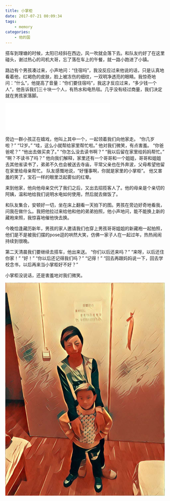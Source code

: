 ```yaml
---
title: 小掌柜
date: 2017-07-21 00:09:34
tags:
    - memory
categories:
    - 他的国
---
```


搭车到理塘的时候，太阳已经斜在西边，风一吹就会落下去。和队友约好了在这里碰头，谢过热心的司机大哥，忘了落在车上的午餐，就一路小跑进了小镇。

路边有个男孩凑过来，小声地问：“住宿吗”，我没反应过来他说的话，只是认真地看着他，红褐色的皮肤，脸上被冻伤的细纹，一双明净透亮的眼睛。我惊奇地问：“什么”，他提高了音量：“你们要住宿吗”，我这才反应过来，“多少钱一个人”，他告诉我们三十块一个人，有热水和电热毯。几乎没有经过商量，我们决定就在男孩家落脚。

<!-- more -->

<iframe frameborder="no" border="0" marginwidth="0" marginheight="0" width=330 height=86 src="//music.163.com/outchain/player?type=2&id=1141603&auto=1&height=66"></iframe>

旁边一群小孩正在嬉戏，他叫上其中一个，一起领着我们向他家走。
“你几岁啦？”
“12岁。”
“哇，这么小就帮给家里帮忙啦。”
他对我们微笑，有点害羞。
“你爸爸呢？”
“他出去做买卖了。”
“你怎么没去读书啊？”
“我以后留在家里给妈妈帮忙。”
“啊？不读书了吗？”
他向我们解释，家里还有一个哥哥和一个姐姐，哥哥和姐姐去其他省读书了，弟弟不久也会被送去寺庙，平常父亲也在外奔波，父母希望他留在家里给母亲帮忙。
队友感慨地说，“好懂事啊，你就是家里的小掌柜”。
他又害羞的笑了，宝石一样的眼里泛起雾似的红晕。

来到他家，他向他母亲交代了我们之后，又出去招揽客人了。他的母亲是个亲切的阿姨，温和地给我们说明水电如何使用，然后就去做饭了。

和队友集合，安顿好一切，坐在床上翻看一天拍下的图。男孩在旁边好奇地看我，问我在做什么。我把他拉过来给他和他的弟弟拍照，他小声地问，能不能换上新的藏袍来照，我惊喜地催他快去换。

今晚恰逢藏历新年，男孩的家人邀请我们也穿上男孩哥哥姐姐的新藏袍一起拍照，他们是不是被我们摆的pose逗的哄然大笑，仿佛一家子人在一起过年，热热闹闹持续到很晚。

第二天清晨我们要继续去搭车，他出来送。
“你们以后还来吗？”
“来呀，以后还住你家！”
“好！”
“你以后还记得我们吗？”
“记得！”
“回去再跟妈妈说一下，回去学校念书，以后再来当小掌柜好不好？”

小掌柜没说话，还是害羞地对我们微笑。

![小掌柜](/asserts/images/20170721001920.jpg)
